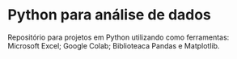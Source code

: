 # Python para análise de dados
Repositório para projetos em Python utilizando como ferramentas: Microsoft Excel; Google Colab; Biblioteaca Pandas e Matplotlib.
